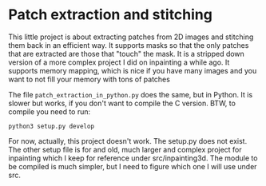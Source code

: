 # Patch extraction and stitching

This little project is about extracting patches from 2D images and stitching them back in an efficient way.
It supports masks so that the only patches that are extracted are those that "touch" the mask.
It is a stripped down version of a more complex project I did on inpainting a while ago.
It supports memory mapping, which is nice if you have many images and you want to not fill your memory with tons of patches

The file `patch_extraction_in_python.py` does the same, but in Python. It is slower but works, if you don't want to compile the C version.
BTW, to compile you need to run:
```
python3 setup.py develop
```

For now, actually, this project doesn't work.
The setup.py does not exist.
The other setup file is for and old, much larger and complex project for inpainting which I keep for reference under src/inpainting3d.
The module to be compiled is much simpler, but I need to figure which one I will use under src.

